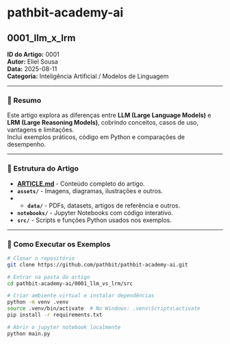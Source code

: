 # pathbit-academy-ai

## 0001_llm_x_lrm

**ID do Artigo:** 0001  
**Autor:** Eliel Sousa  
**Data:** 2025-08-11  
**Categoria:** Inteligência Artificial / Modelos de Linguagem

---

### 📌 Resumo
Este artigo explora as diferenças entre **LLM (Large Language Models)** e **LRM (Large Reasoning Models)**, cobrindo conceitos, casos de uso, vantagens e limitações.  
Inclui exemplos práticos, código em Python e comparações de desempenho.

---

### 📂 Estrutura do Artigo
- **[ARTICLE.md](article/ARTICLE.md)** - Conteúdo completo do artigo.
- **`assets/`** - Imagens, diagramas, ilustrações e outros.
- - **`data/`** - PDFs, datasets, artigos de referência e outros.
- **`notebooks/`** - Jupyter Notebooks com código interativo.
- **`src/`** - Scripts e funções Python usados nos exemplos.

---

### 🚀 Como Executar os Exemplos

```bash
# Clonar o repositório
git clone https://github.com/pathbit/pathbit-academy-ai.git

# Entrar na pasta do artigo
cd pathbit-academy-ai/0001_llm_vs_lrm/src

# Criar ambiente virtual e instalar dependências
python -m venv .venv
source .venv/bin/activate  # No Windows: .venv\Scripts\activate
pip install -r requirements.txt

# Abrir o jupyter notebook localmente
python main.py
```
